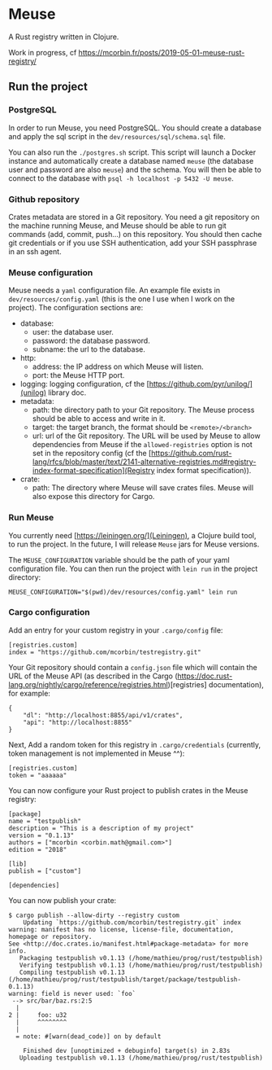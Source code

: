 # Meuse

A Rust registry written in Clojure.

Work in progress, cf https://mcorbin.fr/posts/2019-05-01-meuse-rust-registry/

## Run the project

### PostgreSQL

In order to run Meuse, you need PostgreSQL. You should create a database and apply the sql script in the `dev/resources/sql/schema.sql` file.

You can also run the `./postgres.sh` script. This script will launch a Docker instance and automatically create a database named `meuse` (the database user and password are also `meuse`) and the schema. You will then be able to connect to the database with `psql -h localhost -p 5432 -U meuse`.

### Github repository

Crates metadata are stored in a Git repository. You need a git repository on the machine running Meuse, and Meuse should be able to run git commands (add, commit, push...) on this repository. You should then cache git credentials or if you use SSH authentication, add your SSH passphrase in an ssh agent.

### Meuse configuration

Meuse needs a `yaml` configuration file. An example file exists in `dev/resources/config.yaml` (this is the one I use when I work on the project). The configuration sections are:

* database:
  - user: the database user.
  - password: the database password.
  - subname: the url to the database.
* http:
  - address: the IP address on which Meuse will listen.
  - port: the Meuse HTTP port.
* logging: logging configuration, cf the [https://github.com/pyr/unilog/](unilog) library doc.
* metadata:
  - path: the directory path to your Git repository. The Meuse process should be able to access and write in it.
  - target: the target branch, the format should be `<remote>/<branch>`
  - url: url of the Git repository. The URL will be used by Meuse to allow dependencies from Meuse if the `allowed-registries` option is not set in the repository config (cf the [https://github.com/rust-lang/rfcs/blob/master/text/2141-alternative-registries.md#registry-index-format-specification](Registry index format specification)).
* crate:
  - path: The directory where Meuse will save crates files. Meuse will also expose this directory for Cargo.

### Run Meuse

You currently need [https://leiningen.org/](Leiningen), a Clojure build tool, to run the project. In the future, I will release `Meuse` jars for Meuse versions.

The `MEUSE_CONFIGURATION` variable should be the path of your yaml configuration file. You can then run the project with `lein run` in the project directory:

```
MEUSE_CONFIGURATION="$(pwd)/dev/resources/config.yaml" lein run
```

### Cargo configuration

Add an entry for your custom registry in your `.cargo/config` file:

```
[registries.custom]
index = "https://github.com/mcorbin/testregistry.git"
```

Your Git repository should contain a `config.json` file which will contain the URL of the Meuse API (as described in the Cargo (https://doc.rust-lang.org/nightly/cargo/reference/registries.html)[registries] documentation), for example:

```
{
    "dl": "http://localhost:8855/api/v1/crates",
    "api": "http://localhost:8855"
}
```

Next, Add a random token for this registry in `.cargo/credentials` (currently, token management is not implemented in Meuse ^^):

```
[registries.custom]
token = "aaaaaa"
```

You can now configure your Rust project to publish crates in the Meuse registry:

```
[package]
name = "testpublish"
description = "This is a description of my project"
version = "0.1.13"
authors = ["mcorbin <corbin.math@gmail.com>"]
edition = "2018"

[lib]
publish = ["custom"]

[dependencies]
```

You can now publish your crate:

```
$ cargo publish --allow-dirty --registry custom
    Updating `https://github.com/mcorbin/testregistry.git` index
warning: manifest has no license, license-file, documentation, homepage or repository.
See <http://doc.crates.io/manifest.html#package-metadata> for more info.
   Packaging testpublish v0.1.13 (/home/mathieu/prog/rust/testpublish)
   Verifying testpublish v0.1.13 (/home/mathieu/prog/rust/testpublish)
   Compiling testpublish v0.1.13 (/home/mathieu/prog/rust/testpublish/target/package/testpublish-0.1.13)
warning: field is never used: `foo`
 --> src/bar/baz.rs:2:5
  |
2 |     foo: u32
  |     ^^^^^^^^
  |
  = note: #[warn(dead_code)] on by default

    Finished dev [unoptimized + debuginfo] target(s) in 2.83s
   Uploading testpublish v0.1.13 (/home/mathieu/prog/rust/testpublish)
```
